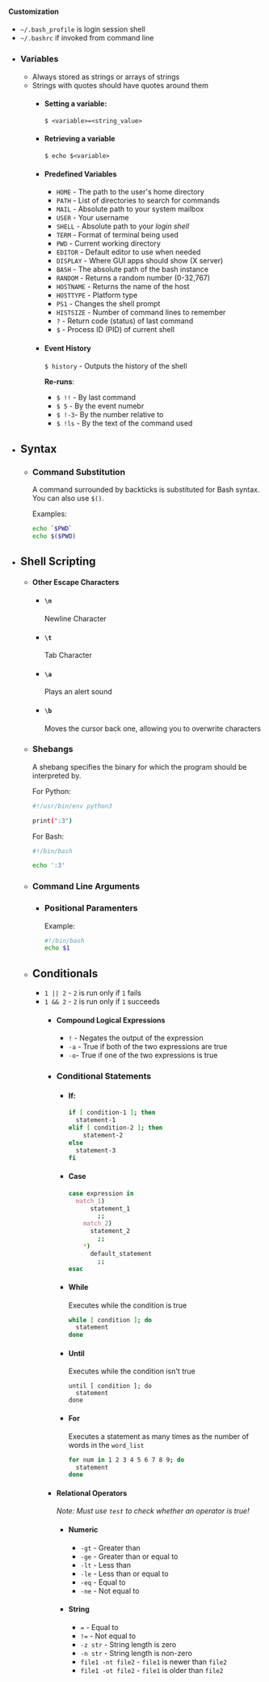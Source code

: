 #### Customization
* `~/.bash_profile` is login session shell
* `~/.bashrc` if invoked from command line
- ### Variables
  * Always stored as strings or arrays of strings
  * Strings with quotes should have quotes around them
	- #### Setting a variable:
	  `$ <variable>=<string_value>`
	- #### Retrieving a variable
	  `$ echo $<variable>`
	- #### Predefined Variables
	  * `HOME` - The path to the user's home directory
	  * `PATH` - List of directories to search for commands
	  * `MAIL` - Absolute path to your system mailbox
	  * `USER` - Your username
	  * `SHELL` - Absolute path to your *login shell*
	  * `TERM` - Format of terminal being used
	  * `PWD` - Current working directory
	  * `EDITOR` - Default editor to use when needed
	  * `DISPLAY` - Where GUI apps should show (X server)
	  * `BASH` - The absolute path of the bash instance
	  * `RANDOM` - Returns a random number (0-32,767)
	  * `HOSTNAME` - Returns the name of the host
	  * `HOSTTYPE` - Platform type
	  * `PS1` - Changes the shell prompt
	  * `HISTSIZE` - Number of command lines to remember
	  * `?` - Return code (status) of last command
	  * `$` - Process ID (PID) of current shell
	- #### Event History
	  `$ history` - Outputs the history of the shell
	  
	  **Re-runs**:
	  * `$ !!` - By last command
	  * `$ 5` - By the event numebr
	  * `$ !-3`- By the number relative to
	  * `$ !ls` - By the text of the command used
- ## Syntax
	- ### Command Substitution
	  A command surrounded by backticks is substituted for Bash syntax. You can also use `$()`.
	  
	  Examples:
	  ```bash
	  echo `$PWD`
	  echo $($PWD)
	  ```
- ## Shell Scripting
	- #### Other Escape Characters
		- #### `\n`
		  Newline Character
		- #### `\t`
		  Tab Character
		- #### `\a`
		  Plays an alert sound
		- #### `\b`
		  Moves the cursor back one, allowing you to overwrite characters
	- ### Shebangs
	  A shebang specifies the binary for which the program should be interpreted by.
	  
	  For Python:
	  ```bash
	  #!/usr/bin/env python3
	  
	  print(":3")
	  ```
	  
	  For Bash:
	  ```bash
	  #!/bin/bash
	  
	  echo ':3' 
	  ```
	- ### Command Line Arguments
		- ### Positional Paramenters
		  Example:
		  ```bash
		  #!/bin/bash
		  echo $1
		  ```
	- ## Conditionals
	  * `1 || 2` - `2` is run only if `1` fails
	  * `1 && 2` - `2` is run only if `1` succeeds
		- #### Compound Logical Expressions
		  * `!` - Negates the output of the expression
		  * `-a` - True if both of the two expressions are true
		  * `-o`- True if one of the two expressions is true
		- ### Conditional Statements
			- #### If:
			  ```bash
			  if [ condition-1 ]; then
			  	statement-1
			  elif [ condition-2 ]; then
			      statement-2
			  else
			  	statement-3
			  fi
			  ```
			- #### Case
			  ```bash
			  case expression in
			  	match_1)
			      	statement_1
			          ;;
			      match_2)
			      	statement_2
			          ;;
			      *)
			      	default_statement
			          ;;
			  esac
			  ```
			- #### While
			  Executes while the condition is true
			  ```bash
			  while [ condition ]; do
			  	statement
			  done
			  ```
			- #### Until
			  Executes while the condition isn't true
			  ```
			  until [ condition ]; do
			  	statement
			  done 
			  ```
			- #### For
			  Executes a statement as many times as the number of words in the `word_list`
			  ```bash
			  for num in 1 2 3 4 5 6 7 8 9; do
			  	statement
			  done
			  ```
		- #### Relational Operators
		  *Note: Must use `test` to check whether an operator is true!*
			- #### Numeric
			  * `-gt` - Greater than
			  * `-ge` - Greater than or equal to
			  * `-lt` - Less than
			  * `-le` - Less than or equal to
			  * `-eq` - Equal to
			  * `-ne` - Not equal to
			- #### String
			  * `=` - Equal to
			  * `!=` - Not equal to
			  * `-z str` - String length is zero
			  * `-n str` - String length is non-zero
			  * `file1 -nt file2` - `file1` is newer than `file2`
			  * `file1 -ot file2` - `file1` is older than `file2`